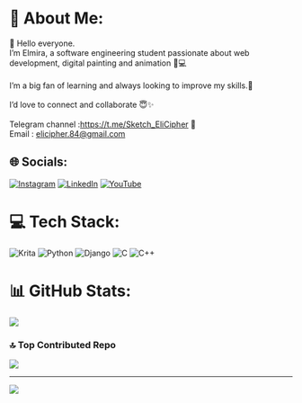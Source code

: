 # 💫 About Me:
👋 Hello everyone.<br>I’m Elmira, a software engineering student passionate about web development, digital painting and animation 🎨💻<br><br>I’m a big fan of learning and always looking to improve my skills.🌱<br><br>I’d love to connect and collaborate 😇✨<br><br>Telegram channel :https://t.me/Sketch_EliCipher 🚀<br>Email : elicipher.84@gmail.com


## 🌐 Socials:
[![Instagram](https://img.shields.io/badge/Instagram-%23E4405F.svg?logo=Instagram&logoColor=white)](https://instagram.com/Sketch_EliCipher) [![LinkedIn](https://img.shields.io/badge/LinkedIn-%230077B5.svg?logo=linkedin&logoColor=white)](https://www.linkedin.com/in/elmira-nikroodi-a48112349/) [![YouTube](https://img.shields.io/badge/YouTube-%23FF0000.svg?logo=YouTube&logoColor=white)](https://youtube.com/@elicipher9813) 

# 💻 Tech Stack:
![Krita](https://img.shields.io/badge/Krita-203759?style=for-the-badge&logo=krita&logoColor=EEF37B) ![Python](https://img.shields.io/badge/python-3670A0?style=for-the-badge&logo=python&logoColor=ffdd54) ![Django](https://img.shields.io/badge/django-%23092E20.svg?style=for-the-badge&logo=django&logoColor=white) ![C](https://img.shields.io/badge/c-%2300599C.svg?style=for-the-badge&logo=c&logoColor=white) ![C++](https://img.shields.io/badge/c++-%2300599C.svg?style=for-the-badge&logo=c%2B%2B&logoColor=white) 
# 📊 GitHub Stats:
![](https://github-readme-stats.vercel.app/api/top-langs/?username=elicipher&theme=dark&hide_border=false&include_all_commits=false&count_private=false&layout=compact)

### 🔝 Top Contributed Repo
![](https://github-contributor-stats.vercel.app/api?username=elicipher&limit=5&theme=dark&combine_all_yearly_contributions=true)

---
[![](https://visitcount.itsvg.in/api?id=elicipher&icon=5&color=1)](https://visitcount.itsvg.in)

<!-- Proudly created with GPRM ( https://gprm.itsvg.in ) -->
